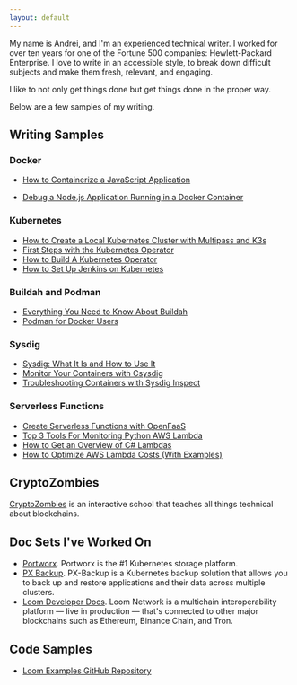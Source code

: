 ```yaml
---
layout: default
---
```


My name is Andrei, and I'm an experienced technical writer. I worked for over ten years for one of the Fortune 500 companies: Hewlett-Packard Enterprise. I love to write in an accessible style, to break down difficult subjects and make them fresh, relevant, and engaging.

I like to not only get things done but get things done in the proper way.

Below are a few samples of my writing.
## Writing Samples

### Docker
* [How to Containerize a JavaScript Application](/tutorials/containerize-javascript-application)
<!--* [Deploy a multi-container application with docker-compose](/tutorials/deploy-multi-container-application-docker-compose)-->
* [Debug a Node.js Application Running in a Docker Container](https://appfleet.com/blog/debug-a-node-js-application-running-in-a-docker-container/)

### Kubernetes
* [How to Create a Local Kubernetes Cluster with Multipass and K3s](/tutorials/create-a-cluster-with-multipass-and-k3s)
* [First Steps with the Kubernetes Operator](https://appfleet.com/blog/first-steps-with-the-kubernetes-operator/)
* [How to Build A Kubernetes Operator](https://appfleet.com/blog/how-to-build-a-kubernetes-operator/)
* [How to Set Up Jenkins on Kubernetes](https://appfleet.com/blog/how-to-set-up-jenkins-on-kubernetes/)

### Buildah and Podman
* [Everything You Need to Know About Buildah](https://appfleet.com/blog/everything-you-need-to-know-about-buildah/)
* [Podman for Docker Users](https://appfleet.com/blog/podman-for-docker-users/)

### Sysdig
* [Sysdig: What It Is and How to Use It](https://appfleet.com/blog/sysdig-what-it-is-and-how-to-use-it/)
* [Monitor Your Containers with Csysdig](https://appfleet.com/blog/monitor-your-containers-with-csysdig/)
* [Troubleshooting Containers with Sysdig Inspect](https://appfleet.com/blog/troubleshooting-containers-with-sysdig-inspect/)

### Serverless Functions
* [Create Serverless Functions with OpenFaaS](https://appfleet.com/blog/create-serverless-functions-with-openfaas/)
* [Top 3 Tools For Monitoring Python AWS Lambda](https://dashbird.io/blog/top-tools-for-monitoring-python-aws-lambda/)
* [How to Get an Overview of C# Lambdas](https://dashbird.io/blog/how-to-get-overview-c-lambdas/)
* [How to Optimize AWS Lambda Costs (With Examples)](https://dashbird.io/blog/how-to-optimize-aws-lambda-cost-with-examples/)

## CryptoZombies

[CryptoZombies](https://cryptozombies.io/) is an interactive school that teaches all things technical about blockchains.

## Doc Sets I've Worked On

* [Portworx](https://docs.portworx.com/). Portworx is the #1 Kubernetes
storage platform.
* [PX Backup](https://backup.docs.portworx.com/). PX-Backup is a Kubernetes backup solution that allows you to back up and restore applications and their data across multiple clusters.
* [Loom Developer Docs](https://loomx.io/developers/). Loom Network is a multichain interoperability platform — live in production — that's connected to other major blockchains such as Ethereum, Binance Chain, and Tron.

## Code Samples

* [Loom Examples GitHub Repository](https://github.com/loomnetwork/loom-examples)
